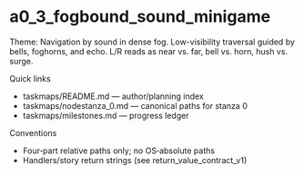 # a0_3_fogbound_sound_minigame

Theme: Navigation by sound in dense fog. Low-visibility traversal guided by bells, foghorns, and echo. L/R reads as near vs. far, bell vs. horn, hush vs. surge.

Quick links

- taskmaps/README.md — author/planning index
- taskmaps/nodestanza_0.md — canonical paths for stanza 0
- taskmaps/milestones.md — progress ledger

Conventions

- Four‑part relative paths only; no OS‑absolute paths
- Handlers/story return strings (see return_value_contract_v1)
